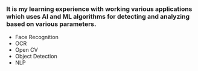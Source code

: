 ###  It is my learning experience  with working  various applications which uses AI and ML algorithms for detecting and analyzing based on various parameters.
* Face Recognition
* OCR
* Open CV
* Object Detection
* NLP
